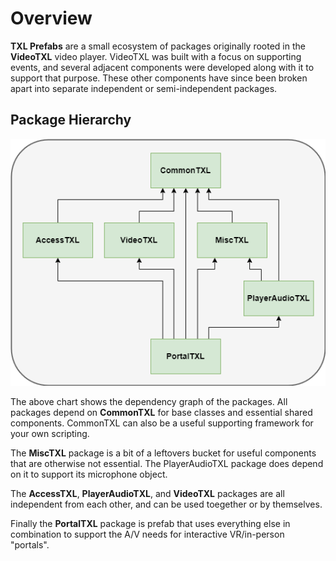 # Overview

**TXL Prefabs** are a small ecosystem of packages originally rooted in the **VideoTXL** video player.  VideoTXL was built
with a focus on supporting events, and several adjacent components were developed along with it to support that purpose.
These other components have since been broken apart into separate independent or semi-independent packages.

## Package Hierarchy

![Dependency Graph](/img/package-deps.png)

The above chart shows the dependency graph of the packages.  All packages depend on **CommonTXL** for base classes and
essential shared components.  CommonTXL can also be a useful supporting framework for your own scripting.

The **MiscTXL** package is a bit of a leftovers bucket for useful components that are otherwise not essential.  The
PlayerAudioTXL package does depend on it to support its microphone object.

The **AccessTXL**, **PlayerAudioTXL**, and **VideoTXL** packages are all independent from each other, and can be used
toegether or by themselves.

Finally the **PortalTXL** package is prefab that uses everything else in combination to support the A/V needs for
interactive VR/in-person "portals".
